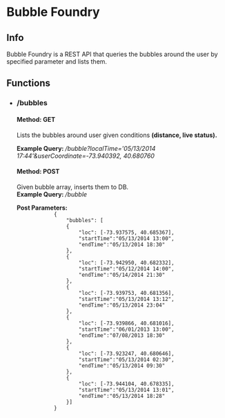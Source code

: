 <h1>Bubble Foundry</h1>
<h2> Info </h2>
<p>Bubble Foundry is a REST API that queries the bubbles around the user by
specified parameter and lists them. </p>
<h2> Functions </h2>
<ul>
  <li>
  <h3>/bubbles</h3>
    <h4> Method: GET </h4>
    <p>
      Lists the bubbles around user given conditions <b>(distance, live status).</b>
    </p>
    <p>
      <b>Example Query: </b>
        <i>
          /bubble?localTime='05/13/2014 17:44'&userCoordinate=-73.940392, 40.680760
        </i>
    </p>
    <h4> Method: POST </h4>
    <p>
      Given bubble array, inserts them to DB.<br/>
      <b>Example Query: </b> <i>/bubble</i>
      <div>
        <b>Post Parameters:</b>
          <code>
            {
            	"bubbles": [
            	{
            		"loc": [-73.937575, 40.685367],
            		"startTime":"05/13/2014 13:00",
            		"endTime":"05/13/2014 18:30"
            	},
            	{
            		"loc": [-73.942950, 40.682332],
            		"startTime":"05/12/2014 14:00",
            		"endTime":"05/14/2014 21:30"
            	},
            	{
            		"loc": [-73.939753, 40.681356],
            		"startTime":"05/13/2014 13:12",
            		"endTime":"05/13/2014 23:04"
            	},
            	{
            		"loc": [-73.939866, 40.681016],
            		"startTime":"06/01/2013 13:00",
            		"endTime":"07/08/2013 18:30"
            	},
            	{
            		"loc": [-73.923247, 40.680646],
            		"startTime":"05/13/2014 02:30",
            		"endTime":"05/13/2014 09:30"
            	},
            	{
            		"loc": [-73.944104, 40.678335],
            		"startTime":"05/13/2014 13:01",
            		"endTime":"05/13/2014 18:28"
            	}]
            }
          </code>
      </div>
    </p>
  </h1>
</lu>
